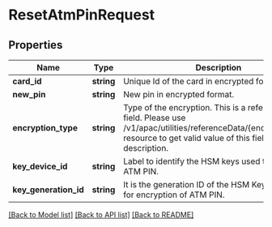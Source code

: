 # ResetAtmPinRequest

## Properties
Name | Type | Description | Notes
------------ | ------------- | ------------- | -------------
**card_id** | **string** | Unique Id of the card in encrypted format. | 
**new_pin** | **string** | New pin in encrypted format. | 
**encryption_type** | **string** | Type of the encryption. This is a reference data field. Please use /v1/apac/utilities/referenceData/{encryptionType} resource to get valid value of this field with description. | [optional] 
**key_device_id** | **string** | Label to identify the HSM keys used to encrypt ATM PIN. | [optional] 
**key_generation_id** | **string** | It is the generation ID of the HSM Keys referred for encryption of ATM PIN. | [optional] 

[[Back to Model list]](../../README.md#documentation-for-models) [[Back to API list]](../../README.md#documentation-for-api-endpoints) [[Back to README]](../../README.md)

